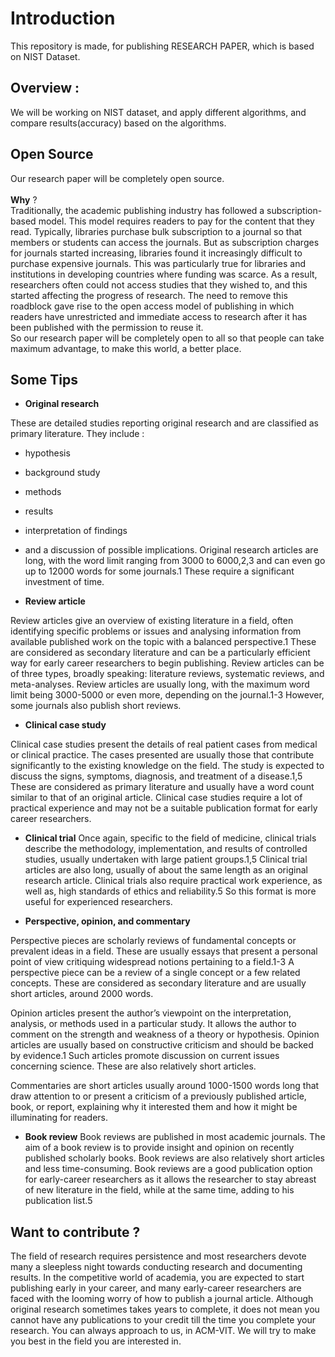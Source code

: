 # Introduction
This repository is made, for publishing RESEARCH PAPER, which is based on NIST Dataset.

## Overview :
We will be working on NIST dataset, and apply different algorithms, and compare results(accuracy) based on the algorithms.

## Open Source 
Our research paper will be completely open source. <br><br>
**Why** ?<br>
Traditionally, the academic publishing industry has followed a subscription-based model. This model requires readers to pay for the content that they read. Typically, libraries purchase bulk subscription to a journal so that members or students can access the journals. But as subscription charges for journals started increasing, libraries found it increasingly difficult to purchase expensive journals. This was particularly true for libraries and institutions in developing countries where funding was scarce. As a result, researchers often could not access studies that they wished to, and this started affecting the progress of research. The need to remove this roadblock gave rise to the open access model of publishing in which readers have unrestricted and immediate access to research after it has been published with the permission to reuse it.<br>
So our research paper will be completely open to all so that people can take maximum advantage, to make this world, a better place.

## Some Tips

- **Original research**

 These are detailed studies reporting original research and are classified as primary literature. They include :
 - hypothesis
 - background study
 - methods
 -  results
 -  interpretation of findings
 -  and a discussion of possible implications. 
 Original research articles are long, with the word limit ranging from 3000 to 6000,2,3 and can even go up to 12000 words for some journals.1 These require a significant investment of time.<br>

- **Review article**

 Review articles give an overview of existing literature in a field, often identifying specific problems or issues and analysing information from available published work on the topic with a balanced perspective.1 These are considered as secondary literature and can be a particularly efficient way for early career researchers to begin publishing. Review articles can be of three types, broadly speaking: literature reviews, systematic reviews, and meta-analyses. Review articles are usually long, with the maximum word limit being 3000-5000 or even more, depending on the journal.1-3 However, some journals also publish short reviews.<br>

- **Clinical case study**

 Clinical case studies present the details of real patient cases from medical or clinical practice. The cases presented are usually those that contribute significantly to the existing knowledge on the field. The study is expected to discuss the signs, symptoms, diagnosis, and treatment of a disease.1,5 These are considered as primary literature and usually have a word count similar to that of an original article. Clinical case studies require a lot of practical experience and may not be a suitable publication format for early career researchers.<br>

- **Clinical trial**
 Once again, specific to the field of medicine, clinical trials describe the methodology, implementation, and results of controlled studies, usually undertaken with large patient groups.1,5 Clinical trial articles are also long, usually of about the same length as an original research article. Clinical trials also require practical work experience, as well as, high standards of ethics and reliability.5 So this format is more useful for experienced researchers.<br>

- **Perspective, opinion, and commentary**

 Perspective pieces are scholarly reviews of fundamental concepts or prevalent ideas in a field. These are usually essays that present a personal point of view critiquing widespread notions pertaining to a field.1-3 A perspective piece can be a review of a single concept or a few related concepts. These are considered as secondary literature and are usually short articles, around 2000 words.

Opinion articles present the author’s viewpoint on the interpretation, analysis, or methods used in a particular study. It allows the author to comment on the strength and weakness of a theory or hypothesis. Opinion articles are usually based on constructive criticism and should be backed by evidence.1 Such articles promote discussion on current issues concerning science. These are also relatively short articles.

Commentaries are short articles usually around 1000-1500 words long that draw attention to or present a criticism of a previously published article, book, or report, explaining why it interested them and how it might be illuminating for readers.<br>

- **Book review** 
 Book reviews are published in most academic journals. The aim of a book review is to provide insight and opinion on recently published scholarly books. Book reviews are also relatively short articles and less time-consuming. Book reviews are a good publication option for early-career researchers as it allows the researcher to stay abreast of new literature in the field, while at the same time, adding to his publication list.5 

## Want to contribute ?
The field of research requires persistence and most researchers devote many a sleepless night towards conducting research and documenting results. In the competitive world of academia, you are expected to start publishing early in your career, and many early-career researchers are faced with the looming worry of how to publish a journal article. Although original research sometimes takes years to complete, it does not mean you cannot have any publications to your credit till the time you complete your research. You can always approach to us, in ACM-VIT. We will try to make you best in the field you are interested in.

